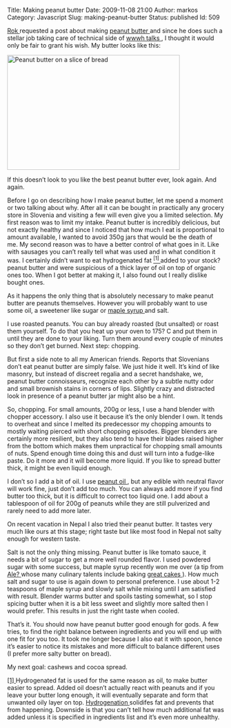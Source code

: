 Title: Making peanut butter
Date: 2009-11-08 21:00
Author: markos
Category: Javascript
Slug: making-peanut-butter
Status: published
Id: 509

<div>
 <p>
  <a href="http://sadrooftops.wordpress.com/" title="Rok's blog">
   Rok
  </a>
  requested a post about making
  <a class="zem_slink" href="http://en.wikipedia.org/wiki/Peanut_butter" rel="wikipedia" title="Peanut butter">
   peanut butter
  </a>
  and since he does such a stellar job taking care of technical side of
  <a href="http://web.zen.si/" title="wwwh homepage">
   wwwh talks
  </a>
  , I thought it would only be fair to grant his wish. My butter looks like this:
 </p>
 <p>
  <img alt="Peanut butter on a slice of bread" class="image" height="266" src="http://static.marela.si/users0/markos/3/oJO6QdbUC6XJcZNqv-CJzcg1JlI.jpg" width="400"/>
 </p>
 <p>
  If this doesn’t look to you like the best peanut butter ever, look again. And again.
 </p>
 <p>
  Before I go on describing how I make peanut butter, let me spend a moment or two talking about why. After all it can be bought in practically any grocery store in Slovenia and visiting a few will even give you a limited selection. My first reason was to limit my intake. Peanut butter is incredibly delicious, but not exactly healthy and since I noticed that how much I eat is proportional to amount available, I wanted to avoid 350g jars that would be the death of me. My second reason was to have a better control of what goes in it. Like with sausages you can’t really tell what was used and in what condition it was. I certainly didn’t want to eat hydrogenated fat
  <a class="reference" href="#pbutter-1" id="pbutter-1-back" title="Link to first footnote">
   <sup>
    [1]
   </sup>
  </a>
  added to your stock? peanut butter and were suspicious of a thick layer of oil on top of organic ones too. When I got better at making it, I also found out I really dislike bought ones.
 </p>
 <p>
  As it happens the only thing that is absolutely necessary to make peanut butter are peanuts themselves. However you will probably want to use some oil, a sweetener like sugar or
  <a class="zem_slink" href="http://en.wikipedia.org/wiki/Maple_syrup" rel="wikipedia" title="Maple syrup">
   maple syrup
  </a>
  and salt.
 </p>
 <p>
  I use roasted peanuts. You can buy already roasted (but unsalted) or roast them yourself. To do that you heat up your oven to 175? C and put them in until they are done to your liking. Turn them around every couple of minutes so they don’t get burned. Next step: chopping.
 </p>
 <p>
  But first a side note to all my American friends. Reports that Slovenians don’t eat peanut butter are simply false. We just hide it well. It’s kind of like masonry, but instead of discreet regalia and a secret handshake, we, peanut butter connoisseurs, recognize each other by a subtle nutty odor and small brownish stains in corners of lips. Slightly crazy and distracted look in presence of a peanut butter jar might also be a hint.
 </p>
 <p>
  So, chopping. For small amounts, 200g or less, I use a hand blender with chopper accessory. I also use it because it’s the only blender I own. It tends to overheat and since I melted its predecessor my chopping amounts to mostly waiting pierced with short chopping episodes. Bigger blenders are certainly more resilient, but they also tend to have their blades raised higher from the bottom which makes them unpractical for chopping small amounts of nuts. Spend enough time doing this and dust will turn into a fudge-like paste. Do it more and it will become more liquid. If you like to spread butter thick, it might be even liquid enough.
 </p>
 <p>
  I don’t so I add a bit of oil. I use
  <a class="zem_slink" href="http://en.wikipedia.org/wiki/Peanut_oil" rel="wikipedia" title="Peanut oil">
   peanut oil
  </a>
  , but any edible with neutral flavor will work fine, just don’t add too much. You can always add more if you find butter too thick, but it is difficult to correct too liquid one. I add about a tablespoon of oil for 200g of peanuts while they are still pulverized and rarely need to add more later.
 </p>
 <p>
  On recent vacation in Nepal I also tried their peanut butter. It tastes very much like ours at this stage; right taste but like most food in Nepal not salty enough for western taste.
 </p>
 <p>
  Salt is not the only thing missing. Peanut butter is like tomato sauce, it needs a bit of sugar to get a more well rounded flavor. I used powdered sugar with some success, but maple syrup recently won me over (a tip from
  <a href="http://twitter.com/alesspetic" title="Ale? ?peti? on twitter">
   Ale?
  </a>
  whose many culinary talents include baking
  <a href="http://tweetphoto.com/cxyahdo1" title="Pumpkin cake">
   great cakes
  </a>
  ). How much salt and sugar to use is again down to personal preference. I use about 1-2 teaspoons of maple syrup and slowly salt while mixing until I am satisfied with result. Blender warms butter and spoils tasting somewhat, so I stop spicing butter when it is a bit less sweet and slightly more salted then I would prefer. This results in just the right taste when cooled.
 </p>
 <p>
  That’s it. You should now have peanut butter good enough for gods. A few tries, to find the right balance between ingredients and you will end up with one fit for you too. It took me longer because I also eat it with spoon, hence it’s easier to notice its mistakes and more difficult to balance different uses (I prefer more salty butter on bread).
 </p>
 <p>
  My next goal: cashews and cocoa spread.
 </p>
 <p>
  <a href="#pbutter-1-back" id="pbutter-1" title="Jump back to reference">
   [1]
  </a>
  Hydrogenated fat is used for the same reason as oil, to make butter easier to spread. Added oil doesn’t actually react with peanuts and if you leave your butter long enough, it will eventually separate and form that unwanted oily layer on top.
  <a class="zem_slink" href="http://en.wikipedia.org/wiki/Hydrogenation" rel="wikipedia" title="Hydrogenation">
   Hydrogenation
  </a>
  solidifes fat and prevents that from happening. Downside is that you can’t tell how much additional fat was added unless it is specified in ingredients list and it’s even more unhealthy.
 </p>
</div>
